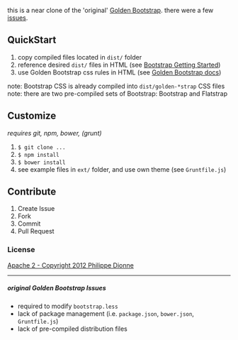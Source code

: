 this is a near clone of the 'original' [Golden Bootstrap](https://github.com/phildionne/golden-bootstrap/#golden-bootstrap).  there were a few [issues](/#original-Golden-Bootstrap-Issues).

## QuickStart

1. copy compiled files located in `dist/` folder
2. reference desired `dist/` files in HTML (see [Bootstrap Getting Started](http://getbootstrap.com/2.3.2/getting-started.html#html-template))
3. use Golden Bootstrap css rules in HTML (see [Golden Bootstrap docs](http://phildionne.github.com/golden-bootstrap#fixed))

note: Bootstrap CSS is already compiled into `dist/golden-*strap` CSS files  
note: there are two pre-compiled sets of Bootstrap: Bootstrap and Flatstrap

## Customize

*requires git, npm, bower, (grunt)*

1. `$ git clone ...`
2. `$ npm install`
3. `$ bower install`
4. see example files in `ext/` folder, and use own theme (see `Gruntfile.js`)

## Contribute

1. Create Issue
2. Fork
3. Commit
4. Pull Request

### License

[Apache 2 - Copyright 2012 Philippe Dionne](license.golden-bootstrap.txt)  

---
##### original Golden Bootstrap Issues

 - required to modify `bootstrap.less`
 - lack of package management (i.e. `package.json`, `bower.json`, `Gruntfile.js`)
 - lack of pre-compiled distribution files